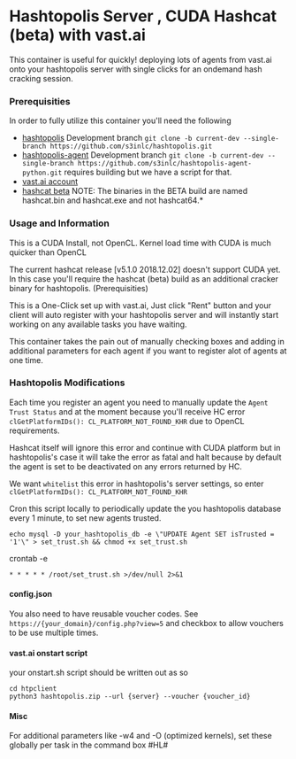 # Hashtopolis Server , CUDA Hashcat (beta) with vast.ai


This container is useful for quickly! deploying lots of agents from vast.ai onto your hashtopolis server with single clicks for an ondemand hash cracking session.

### Prerequisities


In order to fully utilize this container you'll need the following

* [hashtopolis](https://github.com/s3inlc/hashtopolis/)
Development branch `git clone -b current-dev --single-branch https://github.com/s3inlc/hashtopolis.git`
* [hashtopolis-agent](https://github.com/s3inlc/hashtopolis-agent-python/) Development branch `git clone -b current-dev --single-branch https://github.com/s3inlc/hashtopolis-agent-python.git` requires building but we have a script for that.
* [vast.ai account](https://vast.ai/)
* [hashcat beta](https://hashcat.net/beta/) NOTE: The binaries in the BETA build are named hashcat.bin and hashcat.exe and not hashcat64.*

### Usage and Information


This is a CUDA Install, not OpenCL. Kernel load time with CUDA is much quicker than OpenCL

The current hashcat release [v5.1.0	2018.12.02] doesn't support CUDA yet.
In this case you'll require the hashcat (beta) build as an additional cracker binary for hashtopolis. (Prerequisities)

This is a One-Click set up with vast.ai, Just click "Rent" button and your client will auto register with your hashtopolis server and will instantly start working on any available tasks you have waiting.

This container takes the pain out of manually checking boxes and adding in additional parameters for each agent if you want to register alot of agents at one time.

### Hashtopolis Modifications

Each time you register an agent you need to manually update the `Agent Trust Status` and at the moment because you'll receive HC error `clGetPlatformIDs(): CL_PLATFORM_NOT_FOUND_KHR` due to OpenCL requirements.

Hashcat itself will ignore this error and continue with CUDA platform but in hashtopolis's case it will take the error as fatal and halt because by default the agent is set to be deactivated on any errors returned by HC.

We want `whitelist` this error in hashtopolis's server settings, so enter `clGetPlatformIDs(): CL_PLATFORM_NOT_FOUND_KHR`

Cron this script locally to periodically update the you hashtopolis database every 1 minute, to set new agents trusted.
```
echo mysql -D your_hashtopolis_db -e \"UPDATE Agent SET isTrusted = '1'\" > set_trust.sh && chmod +x set_trust.sh
```
crontab -e

`* * * * * /root/set_trust.sh >/dev/null 2>&1`

#### config.json

You also need to have reusable voucher codes.
See `https://{your_domain}/config.php?view=5` and checkbox to allow vouchers to be use multiple times.

#### vast.ai onstart script

your onstart.sh script should be written out as so
```
cd htpclient
python3 hashtopolis.zip --url {server} --voucher {voucher_id}
```

#### Misc

For additional parameters like -w4 and -O (optimized kernels), set these globally per task in the command box #HL#
